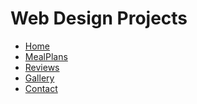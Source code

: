 # Web Design Projects

<ul>
   <li><a href="intro_html/index.html" target="_blank">Home</a></li>
   <li><a href="html5_css/index.html" target="_blank">MealPlans</a></li>
   <li><a href="adv_css/index.html" target=" _blank">Reviews</a></li>
   <li><a href="Responsive/index.html" target=" _blank">Gallery</a></li>
    <li><a href="Contact/index.html" target=" _blank">Contact</a></li>
</ul>